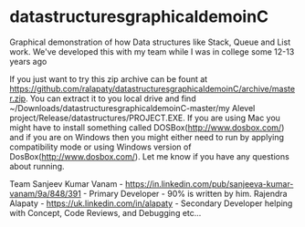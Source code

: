 # datastructuresgraphicaldemoinC
Graphical demonstration of how Data structures like Stack, Queue and List work. We've developed this with my team while I was in college some 12-13 years ago

If you just want to try this zip archive can be fount at  https://github.com/ralapaty/datastructuresgraphicaldemoinC/archive/master.zip. You can extract it to you local drive and find ~/Downloads/datastructuresgraphicaldemoinC-master/my Alevel project/Release/datastructures/PROJECT.EXE. If you are using Mac you might have to install something called DOSBox(http://www.dosbox.com/) and if you are on Windows then you might either need to run by applying compatibility mode or using Windows version of DosBox(http://www.dosbox.com/). Let me know if you have any questions about running.

Team
Sanjeev Kumar Vanam - https://in.linkedin.com/pub/sanjeeva-kumar-vanam/9a/848/391 - Primary Developer - 90% is written by him.
Rajendra Alapaty - https://uk.linkedin.com/in/alapaty - Secondary Developer helping with Concept, Code Reviews, and Debugging etc...
